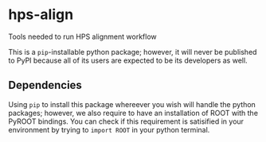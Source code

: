 # hps-align
Tools needed to run HPS alignment workflow

This is a `pip`-installable python package; however, it will never be published to PyPI
because all of its users are expected to be its developers as well.

## Dependencies
Using `pip` to install this package whereever you wish will handle the python packages;
however, we also require to have an installation of ROOT with the PyROOT bindings.
You can check if this requirement is satisified in your environment by trying to
`import ROOT` in your python terminal.
